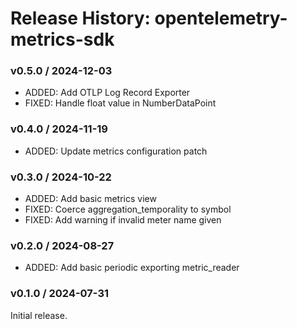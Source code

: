 # Release History: opentelemetry-metrics-sdk

### v0.5.0 / 2024-12-03

* ADDED: Add OTLP Log Record Exporter
* FIXED: Handle float value in NumberDataPoint

### v0.4.0 / 2024-11-19

* ADDED: Update metrics configuration patch

### v0.3.0 / 2024-10-22

* ADDED: Add basic metrics view
* FIXED: Coerce aggregation_temporality to symbol
* FIXED: Add warning if invalid meter name given

### v0.2.0 / 2024-08-27

* ADDED: Add basic periodic exporting metric_reader

### v0.1.0 / 2024-07-31

Initial release.
